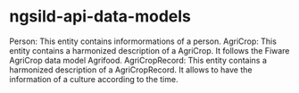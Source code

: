 # ngsild-api-data-models

Person: This entity contains informormations of a person.
AgriCrop: This entity contains a harmonized description of a AgriCrop. It follows the Fiware AgriCrop data model Agrifood.
AgriCropRecord: This entity contains a harmonized description of a AgriCropRecord. It allows to have the information of a culture according to the time.
